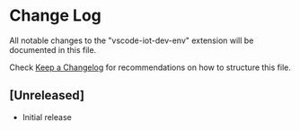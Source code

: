 # Change Log
All notable changes to the "vscode-iot-dev-env" extension will be documented in this file.

Check [Keep a Changelog](http://keepachangelog.com/) for recommendations on how to structure this file.

## [Unreleased]
- Initial release